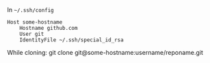 In `~/.ssh/config`
```
Host some-hostname
    Hostname github.com
    User git
    IdentityFile ~/.ssh/special_id_rsa
```


While cloning:
    git clone git@some-hostname:username/reponame.git
